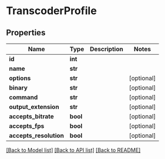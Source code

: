 # TranscoderProfile


## Properties

Name | Type | Description | Notes
------------ | ------------- | ------------- | -------------
**id** | **int** |  | 
**name** | **str** |  | 
**options** | **str** |  | [optional] 
**binary** | **str** |  | [optional] 
**command** | **str** |  | [optional] 
**output_extension** | **str** |  | [optional] 
**accepts_bitrate** | **bool** |  | [optional] 
**accepts_fps** | **bool** |  | [optional] 
**accepts_resolution** | **bool** |  | [optional] 

[[Back to Model list]](../#documentation-for-models) [[Back to API list]](../#documentation-for-api-endpoints) [[Back to README]](../)


